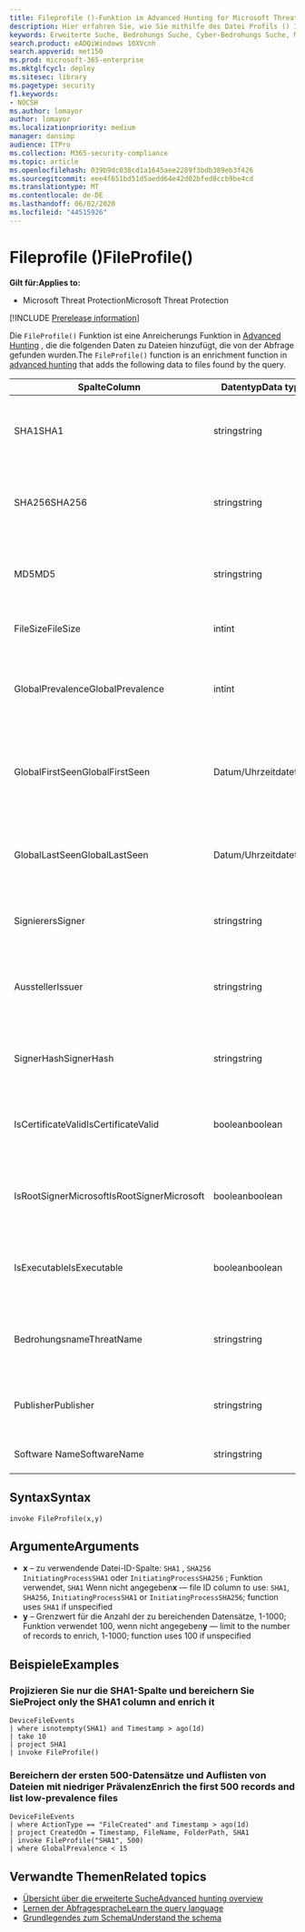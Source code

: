 ```yaml
---
title: Fileprofile ()-Funktion im Advanced Hunting for Microsoft Threat Protection
description: Hier erfahren Sie, wie Sie mithilfe des Datei Profils () Informationen zu Dateien in ihren erweiterten Suchabfrageergebnissen bereichern.
keywords: Erweiterte Suche, Bedrohungs Suche, Cyber-Bedrohungs Suche, Microsoft Threat Protection, Microsoft 365, MTP, m365, Suche, Abfrage, Telemetrie, Schemareferenz, Kusto, Datei Profil, Datei Profil, Funktion, Bereicherung
search.product: eADQiWindows 10XVcnh
search.appverid: met150
ms.prod: microsoft-365-enterprise
ms.mktglfcycl: deploy
ms.sitesec: library
ms.pagetype: security
f1.keywords:
- NOCSH
ms.author: lomayor
author: lomayor
ms.localizationpriority: medium
manager: dansimp
audience: ITPro
ms.collection: M365-security-compliance
ms.topic: article
ms.openlocfilehash: 039b9dc038cd1a1645aee2289f3bdb389eb3f426
ms.sourcegitcommit: eee4f651bd51d5aedd64e42d02bfed8ccb9be4cd
ms.translationtype: MT
ms.contentlocale: de-DE
ms.lasthandoff: 06/02/2020
ms.locfileid: "44515926"
---
```

# <a name="fileprofile"></a><span data-ttu-id="f8c88-104">Fileprofile ()</span><span class="sxs-lookup"><span data-stu-id="f8c88-104">FileProfile()</span></span>

<span data-ttu-id="f8c88-105">**Gilt für:**</span><span class="sxs-lookup"><span data-stu-id="f8c88-105">**Applies to:**</span></span>
- <span data-ttu-id="f8c88-106">Microsoft Threat Protection</span><span class="sxs-lookup"><span data-stu-id="f8c88-106">Microsoft Threat Protection</span></span>

[!INCLUDE [Prerelease information](../includes/prerelease.md)]

<span data-ttu-id="f8c88-107">Die `FileProfile()` Funktion ist eine Anreicherungs Funktion in [Advanced Hunting](advanced-hunting-overview.md) , die die folgenden Daten zu Dateien hinzufügt, die von der Abfrage gefunden wurden.</span><span class="sxs-lookup"><span data-stu-id="f8c88-107">The `FileProfile()` function is an enrichment function in [advanced hunting](advanced-hunting-overview.md) that adds the following data to files found by the query.</span></span>

| <span data-ttu-id="f8c88-108">Spalte</span><span class="sxs-lookup"><span data-stu-id="f8c88-108">Column</span></span> | <span data-ttu-id="f8c88-109">Datentyp</span><span class="sxs-lookup"><span data-stu-id="f8c88-109">Data type</span></span> | <span data-ttu-id="f8c88-110">Beschreibung</span><span class="sxs-lookup"><span data-stu-id="f8c88-110">Description</span></span> |
|------------|-------------|-------------|
| <span data-ttu-id="f8c88-111">SHA1</span><span class="sxs-lookup"><span data-stu-id="f8c88-111">SHA1</span></span> | <span data-ttu-id="f8c88-112">string</span><span class="sxs-lookup"><span data-stu-id="f8c88-112">string</span></span> | <span data-ttu-id="f8c88-113">SHA-1 der Datei, auf die die aufgezeichnete Aktion angewendet wurde</span><span class="sxs-lookup"><span data-stu-id="f8c88-113">SHA-1 of the file that the recorded action was applied to</span></span> |
| <span data-ttu-id="f8c88-114">SHA256</span><span class="sxs-lookup"><span data-stu-id="f8c88-114">SHA256</span></span> | <span data-ttu-id="f8c88-115">string</span><span class="sxs-lookup"><span data-stu-id="f8c88-115">string</span></span> | <span data-ttu-id="f8c88-116">SHA-256 der Datei, auf die die aufgezeichnete Aktion angewendet wurde</span><span class="sxs-lookup"><span data-stu-id="f8c88-116">SHA-256 of the file that the recorded action was applied to</span></span> |
| <span data-ttu-id="f8c88-117">MD5</span><span class="sxs-lookup"><span data-stu-id="f8c88-117">MD5</span></span> | <span data-ttu-id="f8c88-118">string</span><span class="sxs-lookup"><span data-stu-id="f8c88-118">string</span></span> | <span data-ttu-id="f8c88-119">MD5-Hash der Datei, auf die die aufgezeichnete Aktion angewendet wurde</span><span class="sxs-lookup"><span data-stu-id="f8c88-119">MD5 hash of the file that the recorded action was applied to</span></span> |
| <span data-ttu-id="f8c88-120">FileSize</span><span class="sxs-lookup"><span data-stu-id="f8c88-120">FileSize</span></span> | <span data-ttu-id="f8c88-121">int</span><span class="sxs-lookup"><span data-stu-id="f8c88-121">int</span></span> | <span data-ttu-id="f8c88-122">Größe der Datei in Bytes</span><span class="sxs-lookup"><span data-stu-id="f8c88-122">Size of the file in bytes</span></span> |
| <span data-ttu-id="f8c88-123">GlobalPrevalence</span><span class="sxs-lookup"><span data-stu-id="f8c88-123">GlobalPrevalence</span></span> | <span data-ttu-id="f8c88-124">int</span><span class="sxs-lookup"><span data-stu-id="f8c88-124">int</span></span> | <span data-ttu-id="f8c88-125">Anzahl der Instanzen der Entität, die von Microsoft Global beobachtet wurden</span><span class="sxs-lookup"><span data-stu-id="f8c88-125">Number of instances of the entity observed by Microsoft globally</span></span> |
| <span data-ttu-id="f8c88-126">GlobalFirstSeen</span><span class="sxs-lookup"><span data-stu-id="f8c88-126">GlobalFirstSeen</span></span> | <span data-ttu-id="f8c88-127">Datum/Uhrzeit</span><span class="sxs-lookup"><span data-stu-id="f8c88-127">datetime</span></span> | <span data-ttu-id="f8c88-128">Datum und Uhrzeit, zu der die Entität erstmals von Microsoft Global beobachtet wurde</span><span class="sxs-lookup"><span data-stu-id="f8c88-128">Date and time when the entity was first observed by Microsoft globally</span></span> |
| <span data-ttu-id="f8c88-129">GlobalLastSeen</span><span class="sxs-lookup"><span data-stu-id="f8c88-129">GlobalLastSeen</span></span> | <span data-ttu-id="f8c88-130">Datum/Uhrzeit</span><span class="sxs-lookup"><span data-stu-id="f8c88-130">datetime</span></span> | <span data-ttu-id="f8c88-131">Datum und Uhrzeit, zu der die Entität zuletzt von Microsoft Global beobachtet wurde</span><span class="sxs-lookup"><span data-stu-id="f8c88-131">Date and time when the entity was last observed by Microsoft globally</span></span> |
| <span data-ttu-id="f8c88-132">Signierers</span><span class="sxs-lookup"><span data-stu-id="f8c88-132">Signer</span></span> | <span data-ttu-id="f8c88-133">string</span><span class="sxs-lookup"><span data-stu-id="f8c88-133">string</span></span> | <span data-ttu-id="f8c88-134">Informationen über den unterschreibenden der Datei</span><span class="sxs-lookup"><span data-stu-id="f8c88-134">Information about the signer of the file</span></span> |
| <span data-ttu-id="f8c88-135">Aussteller</span><span class="sxs-lookup"><span data-stu-id="f8c88-135">Issuer</span></span> | <span data-ttu-id="f8c88-136">string</span><span class="sxs-lookup"><span data-stu-id="f8c88-136">string</span></span> | <span data-ttu-id="f8c88-137">Informationen zur ausstellenden Zertifizierungsstelle (Certification Authority, ca)</span><span class="sxs-lookup"><span data-stu-id="f8c88-137">Information about the issuing certificate authority (CA)</span></span> |
| <span data-ttu-id="f8c88-138">SignerHash</span><span class="sxs-lookup"><span data-stu-id="f8c88-138">SignerHash</span></span> | <span data-ttu-id="f8c88-139">string</span><span class="sxs-lookup"><span data-stu-id="f8c88-139">string</span></span> | <span data-ttu-id="f8c88-140">Eindeutiger Hashwert zur Identifizierung der signierenden</span><span class="sxs-lookup"><span data-stu-id="f8c88-140">Unique hash value identifying the signer</span></span> |
| <span data-ttu-id="f8c88-141">IsCertificateValid</span><span class="sxs-lookup"><span data-stu-id="f8c88-141">IsCertificateValid</span></span> | <span data-ttu-id="f8c88-142">boolean</span><span class="sxs-lookup"><span data-stu-id="f8c88-142">boolean</span></span> | <span data-ttu-id="f8c88-143">Gibt an, ob das zum Signieren der Datei verwendete Zertifikat gültig ist.</span><span class="sxs-lookup"><span data-stu-id="f8c88-143">Whether the certificate used to sign the file is valid</span></span> |
| <span data-ttu-id="f8c88-144">IsRootSignerMicrosoft</span><span class="sxs-lookup"><span data-stu-id="f8c88-144">IsRootSignerMicrosoft</span></span> | <span data-ttu-id="f8c88-145">boolean</span><span class="sxs-lookup"><span data-stu-id="f8c88-145">boolean</span></span> | <span data-ttu-id="f8c88-146">Gibt an, ob die Signatur des Stammzertifikats Microsoft lautet.</span><span class="sxs-lookup"><span data-stu-id="f8c88-146">Indicates whether the signer of the root certificate is Microsoft</span></span> |
| <span data-ttu-id="f8c88-147">IsExecutable</span><span class="sxs-lookup"><span data-stu-id="f8c88-147">IsExecutable</span></span> | <span data-ttu-id="f8c88-148">boolean</span><span class="sxs-lookup"><span data-stu-id="f8c88-148">boolean</span></span> | <span data-ttu-id="f8c88-149">Gibt an, ob es sich bei der Datei um eine PE-Datei (Portable Executable) handelt</span><span class="sxs-lookup"><span data-stu-id="f8c88-149">Whether the file is a Portable Executable (PE) file</span></span> |
| <span data-ttu-id="f8c88-150">Bedrohungsname</span><span class="sxs-lookup"><span data-stu-id="f8c88-150">ThreatName</span></span> | <span data-ttu-id="f8c88-151">string</span><span class="sxs-lookup"><span data-stu-id="f8c88-151">string</span></span> | <span data-ttu-id="f8c88-152">Erkennungsname für Schadsoftware oder andere gefundene Bedrohungen</span><span class="sxs-lookup"><span data-stu-id="f8c88-152">Detection name for any malware or other threats found</span></span> |
| <span data-ttu-id="f8c88-153">Publisher</span><span class="sxs-lookup"><span data-stu-id="f8c88-153">Publisher</span></span> | <span data-ttu-id="f8c88-154">string</span><span class="sxs-lookup"><span data-stu-id="f8c88-154">string</span></span> | <span data-ttu-id="f8c88-155">Name der Organisation, die die Datei veröffentlicht hat</span><span class="sxs-lookup"><span data-stu-id="f8c88-155">Name of the organization that published the file</span></span> |
| <span data-ttu-id="f8c88-156">Software Name</span><span class="sxs-lookup"><span data-stu-id="f8c88-156">SoftwareName</span></span> | <span data-ttu-id="f8c88-157">string</span><span class="sxs-lookup"><span data-stu-id="f8c88-157">string</span></span> | <span data-ttu-id="f8c88-158">Name des Softwareprodukts</span><span class="sxs-lookup"><span data-stu-id="f8c88-158">Name of the software product</span></span> |

## <a name="syntax"></a><span data-ttu-id="f8c88-159">Syntax</span><span class="sxs-lookup"><span data-stu-id="f8c88-159">Syntax</span></span>

```kusto
invoke FileProfile(x,y)
```

## <a name="arguments"></a><span data-ttu-id="f8c88-160">Argumente</span><span class="sxs-lookup"><span data-stu-id="f8c88-160">Arguments</span></span>

- <span data-ttu-id="f8c88-161">**x** – zu verwendende Datei-ID-Spalte: `SHA1` , `SHA256` `InitiatingProcessSHA1` oder `InitiatingProcessSHA256` ; Funktion verwendet, `SHA1` Wenn nicht angegeben</span><span class="sxs-lookup"><span data-stu-id="f8c88-161">**x** — file ID column to use: `SHA1`, `SHA256`, `InitiatingProcessSHA1` or `InitiatingProcessSHA256`; function uses `SHA1` if unspecified</span></span>
- <span data-ttu-id="f8c88-162">**y** – Grenzwert für die Anzahl der zu bereichenden Datensätze, 1-1000; Funktion verwendet 100, wenn nicht angegeben</span><span class="sxs-lookup"><span data-stu-id="f8c88-162">**y** — limit to the number of records to enrich, 1-1000; function uses 100 if unspecified</span></span>

## <a name="examples"></a><span data-ttu-id="f8c88-163">Beispiele</span><span class="sxs-lookup"><span data-stu-id="f8c88-163">Examples</span></span>

### <a name="project-only-the-sha1-column-and-enrich-it"></a><span data-ttu-id="f8c88-164">Projizieren Sie nur die SHA1-Spalte und bereichern Sie Sie</span><span class="sxs-lookup"><span data-stu-id="f8c88-164">Project only the SHA1 column and enrich it</span></span>

```kusto
DeviceFileEvents
| where isnotempty(SHA1) and Timestamp > ago(1d)
| take 10
| project SHA1
| invoke FileProfile()
```

### <a name="enrich-the-first-500-records-and-list-low-prevalence-files"></a><span data-ttu-id="f8c88-165">Bereichern der ersten 500-Datensätze und Auflisten von Dateien mit niedriger Prävalenz</span><span class="sxs-lookup"><span data-stu-id="f8c88-165">Enrich the first 500 records and list low-prevalence files</span></span>

```kusto
DeviceFileEvents
| where ActionType == "FileCreated" and Timestamp > ago(1d)
| project CreatedOn = Timestamp, FileName, FolderPath, SHA1
| invoke FileProfile("SHA1", 500) 
| where GlobalPrevalence < 15
```

## <a name="related-topics"></a><span data-ttu-id="f8c88-166">Verwandte Themen</span><span class="sxs-lookup"><span data-stu-id="f8c88-166">Related topics</span></span>
- [<span data-ttu-id="f8c88-167">Übersicht über die erweiterte Suche</span><span class="sxs-lookup"><span data-stu-id="f8c88-167">Advanced hunting overview</span></span>](advanced-hunting-overview.md)
- [<span data-ttu-id="f8c88-168">Lernen der Abfragesprache</span><span class="sxs-lookup"><span data-stu-id="f8c88-168">Learn the query language</span></span>](advanced-hunting-query-language.md)
- [<span data-ttu-id="f8c88-169">Grundlegendes zum Schema</span><span class="sxs-lookup"><span data-stu-id="f8c88-169">Understand the schema</span></span>](advanced-hunting-schema-tables.md)